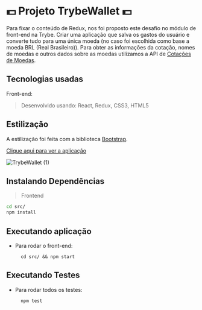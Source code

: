 #  :dollar: Projeto TrybeWallet :dollar:

Para fixar o conteúdo de Redux, nos foi proposto este desafio no módulo de front-end na Trybe. Criar uma aplicação que salva os gastos do usuário e converte tudo para uma única moeda (no caso foi escolhida como base a moeda BRL (Real Brasileiro)). Para obter as informações da cotação, nomes de moedas e outros dados sobre as moedas utilizamos a API de [Cotações de Moedas](https://docs.awesomeapi.com.br/api-de-moedas).

## Tecnologias usadas

Front-end:
> Desenvolvido usando: React, Redux, CSS3, HTML5

## Estilização
A estilização foi feita com a biblioteca [Bootstrap](https://getbootstrap.com). 

[Clique aqui para ver a aplicação](https://joanamds.github.io/projeto-trybewallet/)

![TrybeWallet (1)](https://user-images.githubusercontent.com/106452876/208136578-7f7c4002-4037-44ba-9df7-1469fca51e06.gif)

## Instalando Dependências
> Frontend
```bash
cd src/
npm install
``` 
## Executando aplicação
* Para rodar o front-end:

  ```
    cd src/ && npm start
  ```

## Executando Testes

* Para rodar todos os testes:

  ```
    npm test
  ```

<!-- Olá, Tryber!
Esse é apenas um arquivo inicial para o README do seu projeto no qual você pode customizar e reutilizar todas as vezes que for executar o trybe-publisher.

Para deixá-lo com a sua cara, basta alterar o seguinte arquivo da sua máquina: ~/.student-repo-publisher/custom/_NEW_README.md

É essencial que você preencha esse documento por conta própria, ok?
Não deixe de usar nossas dicas de escrita de README de projetos, e deixe sua criatividade brilhar!
:warning: IMPORTANTE: você precisa deixar nítido:
- quais arquivos/pastas foram desenvolvidos por você; 
- quais arquivos/pastas foram desenvolvidos por outra pessoa estudante;
- quais arquivos/pastas foram desenvolvidos pela Trybe.
-->
